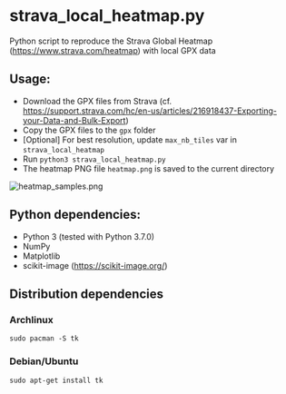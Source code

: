 # strava_local_heatmap.py

Python script to reproduce the Strava Global Heatmap (https://www.strava.com/heatmap) with local GPX data

## Usage:

* Download the GPX files from Strava (cf. https://support.strava.com/hc/en-us/articles/216918437-Exporting-your-Data-and-Bulk-Export)
* Copy the GPX files to the `gpx` folder
* [Optional] For best resolution, update `max_nb_tiles` var in `strava_local_heatmap`
* Run `python3 strava_local_heatmap.py`
* The heatmap PNG file `heatmap.png` is saved to the current directory

![heatmap_samples.png](heatmap_samples.png)

## Python dependencies:

* Python 3 (tested with Python 3.7.0)
* NumPy
* Matplotlib
* scikit-image (https://scikit-image.org/)

## Distribution dependencies

### Archlinux

`sudo pacman -S tk`

### Debian/Ubuntu

`sudo apt-get install tk`